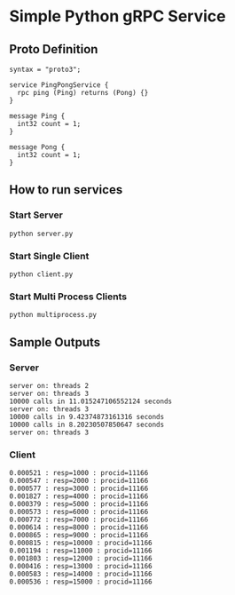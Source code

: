# Simple Python gRPC Service

## Proto Definition
```
syntax = "proto3";

service PingPongService {
  rpc ping (Ping) returns (Pong) {}
}

message Ping {
  int32 count = 1;
}

message Pong {
  int32 count = 1;
}
```


## How to run services

### Start Server
```commandline
python server.py
```

### Start Single Client
```commandline
python client.py
```

### Start Multi Process Clients
```commandline
python multiprocess.py
```

## Sample Outputs

### Server
```
server on: threads 2
server on: threads 3
10000 calls in 11.015247106552124 seconds
server on: threads 3
10000 calls in 9.42374873161316 seconds
10000 calls in 8.20230507850647 seconds
server on: threads 3
```

### Client
```
0.000521 : resp=1000 : procid=11166
0.000547 : resp=2000 : procid=11166
0.000577 : resp=3000 : procid=11166
0.001827 : resp=4000 : procid=11166
0.000379 : resp=5000 : procid=11166
0.000573 : resp=6000 : procid=11166
0.000772 : resp=7000 : procid=11166
0.000614 : resp=8000 : procid=11166
0.000865 : resp=9000 : procid=11166
0.000815 : resp=10000 : procid=11166
0.001194 : resp=11000 : procid=11166
0.001803 : resp=12000 : procid=11166
0.000416 : resp=13000 : procid=11166
0.000583 : resp=14000 : procid=11166
0.000536 : resp=15000 : procid=11166
```